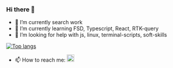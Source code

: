 ### Hi there 👋

- 🔭 I’m currently search work
- 🌱 I’m currently learning FSD, Typescript, React, RTK-query
- 🤔 I’m looking for help with js, linux, terminal-scripts, soft-skills

[![Top langs](https://github-readme-stats.vercel.app/api/top-langs/?username=itixyxywa&langs_count=3&layout=compact&theme=dracula)](https://github.com/itixyxywa?tab=repositories)


- 📫 How to reach me: [<img src='https://cdn.jsdelivr.net/npm/simple-icons@3.0.1/icons/telegram.svg' alt='telegram' height='20'>](https://t.me/itixyxywa) 
